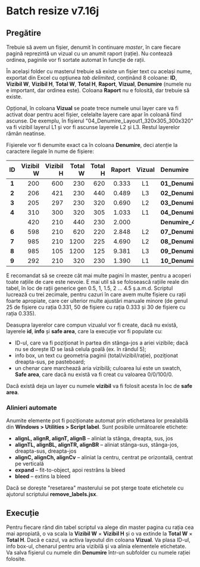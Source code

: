 # Batch resize v7.16j

## Pregătire

Trebuie să avem un fișier, denumit în continuare *master*, în care fiecare pagină reprezintă un vizual cu un anumit raport (rație). Nu contează ordinea, paginile vor fi sortate automat în funcție de rații.

În același folder cu masterul trebuie să existe un fișier text cu același nume, exportat din Excel cu opțiunea *tab delimited*, conținând 8 coloane: **ID**, **Vizibil W**, **Vizibil H**, **Total W**, **Total H**, **Raport**, **Vizual**, **Denumire** (numele nu e important, dar ordinea este). Coloana **Raport** nu e folosită, dar trebuie să existe. 

Opțional, în coloana **Vizual** se poate trece numele unui layer care va fi activat doar pentru acel fișier, celelalte layere care apar în coloană fiind ascunse. De exemplu, în fișierul "04_Denumire_Layout1_320x305_300x320" va fi vizibil layerul L1 și vor fi ascunse layerele L2 și L3. Restul layerelor rămân neatinse.

Fișierele vor fi denumite exact ca în coloana **Denumire**, deci atenție la caractere ilegale în nume de fișiere:

ID|Vizibil W|Vizibil H|Total W|Total H|Raport|Vizual|Denumire
:---:|---:|---:|---:|---:|---:|:---:|:---
**1**|200|600|230|620|0.333|L1|**01_Denumire_Layout1_230x620_200x600**
**2**|206|421|230|440|0.489|L3|**02_Denumire_Layout3_230x440_421x230**
**3**|205|297|230|320|0.690|L2|**03_Denumire_Layout2_230x320_297x230**
**4**|310|300|320|305|1.033|L1|**04_Denumire_Layout1_320x305_300x320**
||420|210|440|230|2.000||**Denumire_440x230_420x210**
**6**|598|210|620|220|2.848|L2|**07_Denumire_Layout2_620x220_598x210**
**7**|985|210|1200|225|4.690|L2|**08_Denumire_Layout2_1200x225_985x210**
**8**|985|105|1200|125|9.381|L3|**09_Denumire_Layout3_1200x125_985x105**
**9**|292|210|320|230|1.390|L1|**10_Denumire_Layout1_320x230_292x210**

E recomandat să se creeze cât mai multe pagini în master, pentru a acoperi toate rațiile de care este nevoie. E mai util să se folosească rațiile reale din tabel, în loc de rații generice gen 0.5, 1, 1.5, 2 ... 4.5 ș.a.m.d. Scriptul lucrează cu trei zecimale, pentru cazuri în care avem multe fișiere cu rații foarte apropiate, care cer ulterior multe ajustări manuale minore (de genul 25 de fișiere cu rația 0.331, 50 de fișiere cu rația 0.333 și 30 de fișiere cu rația 0.335).

Deasupra layerelor care compun vizualul vor fi create, dacă nu există, layerele **id**, **info** și **safe area**, care la execuție vor fi populate cu:
* ID-ul, care va fi poziționat în partea din stânga-jos a ariei vizibile; dacă nu se dorește ID se lasă celula goală (ex. în rândul 5);
* info box, un text cu geometria paginii (total/vizibil/rație), poziționat dreapta-sus, pe pasteboard;
* un chenar care marchează aria vizibilă; culoarea lui este un swatch, **Safe area**, care dacă nu există va fi creat cu valoarea 0/0/100/0.

Dacă există deja un layer cu numele **vizibil** va fi folosit acesta în loc de **safe area**.

### Alinieri automate

Anumite elemente pot fi poziționate automat prin etichetarea lor prealabilă din **Windows > Utilities > Script label**. Sunt posibile următoarele etichete:

* **alignL, alignR, alignT, alignB** – aliniat la stânga, dreapta, sus, jos
* **alignTL, alignBL, alignTR, alignBR** – aliniat stânga-sus, stânga-jos, dreapta-sus, dreapta-jos
* **alignC, alignCh, alignCv** – aliniat la centru, centrat pe orizontală, centrat pe verticală
* **expand** – fit-to-object, apoi restrâns la bleed
* **bleed** – extins la bleed

Dacă se dorește "resetarea" masterului se pot șterge toate etichetele cu ajutorul scriptului **remove_labels.jsx**.

## Execuție

Pentru fiecare rând din tabel scriptul va alege din master pagina cu rația cea mai apropiată, o va scala la **Vizibil W** × **Vizibil H** și o va extinde la **Total W** × **Total H**. Dacă e cazul, va activa layoutul din coloana **Vizual**. Va plasa ID-ul, info box-ul, chenarul pentru aria vizibilă și va alinia elementele etichetate. Va salva fișierul cu numele din **Denumire** într-un subfolder cu numele rației folosite.